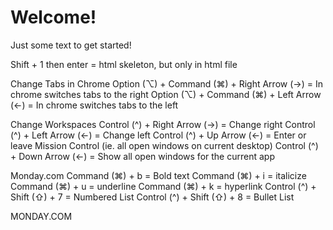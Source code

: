 <!DOCTYPE html>
<html lang="en">
<head>
  <meta charset="UTF-8">
  <meta name="viewport" content="width=device-width, initial-scale=1.0">
  <title>Document</title>
</head>
<body>





# Welcome!

Just some text to get started!



Shift + 1 then enter = html skeleton, but only in html file

Change Tabs in Chrome
Option (⌥) + Command (⌘) + Right Arrow (→) = In chrome switches tabs to the right
Option (⌥) + Command (⌘) + Left Arrow (←) = In chrome switches tabs to the left


Change Workspaces
Control (^) + Right Arrow (→) = Change right
Control (^) + Left Arrow (←) = Change left
Control (^) + Up Arrow (←) = Enter or leave Mission Control (ie. all open windows on current desktop)
Control (^) + Down Arrow (←) = Show all open windows for the current app

Monday.com
Command (⌘) + b = Bold text
Command (⌘) + i = italicize
Command (⌘) + u = underline
Command (⌘) + k = hyperlink
Control (^) + Shift (⇧) + 7 = Numbered List
Control (^) + Shift (⇧) + 8 = Bullet List


MONDAY.COM

</body>
</html>

